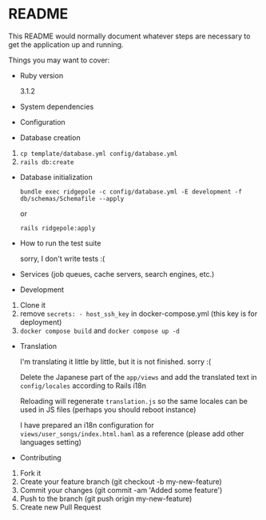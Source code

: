 # README

This README would normally document whatever steps are necessary to get the
application up and running.

Things you may want to cover:

* Ruby version

  3.1.2

* System dependencies

* Configuration

* Database creation

1. `cp template/database.yml config/database.yml`
2. `rails db:create`

* Database initialization

  `bundle exec ridgepole -c config/database.yml -E development -f db/schemas/Schemafile --apply`

  or

  `rails ridgepole:apply`

* How to run the test suite

  sorry, I don't write tests :(

* Services (job queues, cache servers, search engines, etc.)

* Development

1. Clone it
2. remove `secrets: - host_ssh_key` in docker-compose.yml (this key is for deployment)
3. `docker compose build` and `docker compose up -d`

* Translation

  I'm translating it little by little, but it is not finished. sorry :(

  Delete the Japanese part of the `app/views` and add the translated text in `config/locales` according to Rails i18n

  Reloading will regenerate `translation.js` so the same locales can be used in JS files (perhaps you should reboot instance)

  I have prepared an i18n configuration for `views/user_songs/index.html.haml` as a reference (please add other languages setting)

* Contributing

1. Fork it
2. Create your feature branch (git checkout -b my-new-feature)
3. Commit your changes (git commit -am 'Added some feature')
4. Push to the branch (git push origin my-new-feature)
5. Create new Pull Request

